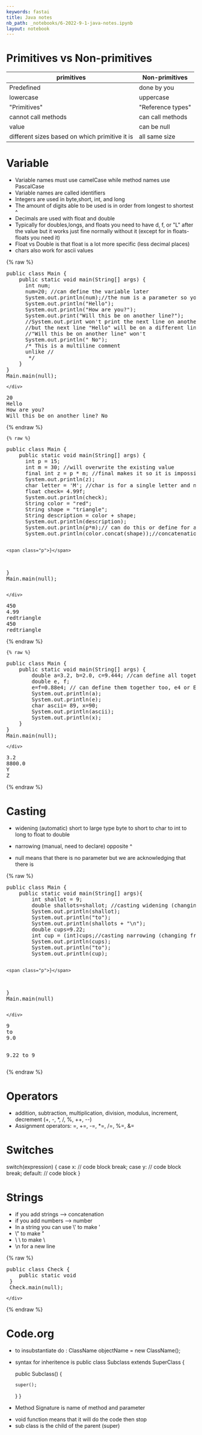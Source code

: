 ```yaml
---
keywords: fastai
title: Java notes
nb_path: _notebooks/6-2022-9-1-java-notes.ipynb
layout: notebook
---
```


<!--
#################################################
### THIS FILE WAS AUTOGENERATED! DO NOT EDIT! ###
#################################################
# file to edit: _notebooks/6-2022-9-1-java-notes.ipynb
-->

<div class="container" id="notebook-container">
        
<div class="cell border-box-sizing text_cell rendered"><div class="inner_cell">
<div class="text_cell_render border-box-sizing rendered_html">
<h1 id="Primitives-vs-Non-primitives">Primitives vs Non-primitives<a class="anchor-link" href="#Primitives-vs-Non-primitives"> </a></h1><table>
<thead><tr>
<th>primitives</th>
<th>Non-primitives</th>
</tr>
</thead>
<tbody>
<tr>
<td>Predefined</td>
<td>done by you</td>
</tr>
<tr>
<td>lowercase</td>
<td>uppercase</td>
</tr>
<tr>
<td>"Primitives"</td>
<td>"Reference types"</td>
</tr>
<tr>
<td>cannot call methods</td>
<td>can call methods</td>
</tr>
<tr>
<td>value</td>
<td>can be null</td>
</tr>
<tr>
<td>different sizes based on which primitive it is</td>
<td>all same size</td>
</tr>
</tbody>
</table>

</div>
</div>
</div>
<div class="cell border-box-sizing text_cell rendered"><div class="inner_cell">
<div class="text_cell_render border-box-sizing rendered_html">
<h1 id="Variable">Variable<a class="anchor-link" href="#Variable"> </a></h1><ul>
<li>Variable names must use camelCase while method names use PascalCase</li>
<li>Variable names are called identifiers</li>
<li>Integers are used in byte,short, int, and long </li>
<li>The amount of digits able to be used is in order from longest to shortest ^</li>
<li>Decimals are used with float and double</li>
<li>Typically for doubles,longs, and floats you need to have d, f, or "L" after the value but it works just fine normally without it (except for in floats- floats you need it)</li>
<li>Float vs Double is that float is a lot more specific (less decimal places)</li>
<li>chars also work for ascii values</li>
</ul>

</div>
</div>
</div>
    {% raw %}
    
<div class="cell border-box-sizing code_cell rendered">
<div class="input">

<div class="inner_cell">
    <div class="input_area">
<div class=" highlight hl-java"><pre><span></span><span class="kd">public</span> <span class="kd">class</span> <span class="nc">Main</span> <span class="p">{</span>
    <span class="kd">public</span> <span class="kd">static</span> <span class="kt">void</span> <span class="nf">main</span><span class="p">(</span><span class="n">String</span><span class="o">[]</span> <span class="n">args</span><span class="p">)</span> <span class="p">{</span>
      <span class="kt">int</span> <span class="n">num</span><span class="p">;</span> 
      <span class="n">num</span><span class="o">=</span><span class="mi">20</span><span class="p">;</span> <span class="c1">//can define the variable later</span>
      <span class="n">System</span><span class="p">.</span><span class="na">out</span><span class="p">.</span><span class="na">println</span><span class="p">(</span><span class="n">num</span><span class="p">);</span><span class="c1">//the num is a parameter so you don&#39;t need null (though if you do use null, nothing will show)</span>
      <span class="n">System</span><span class="p">.</span><span class="na">out</span><span class="p">.</span><span class="na">println</span><span class="p">(</span><span class="s">&quot;Hello&quot;</span><span class="p">);</span>
      <span class="n">System</span><span class="p">.</span><span class="na">out</span><span class="p">.</span><span class="na">println</span><span class="p">(</span><span class="s">&quot;How are you?&quot;</span><span class="p">);</span>
      <span class="n">System</span><span class="p">.</span><span class="na">out</span><span class="p">.</span><span class="na">print</span><span class="p">(</span><span class="s">&quot;Will this be on another line?&quot;</span><span class="p">);</span>
      <span class="c1">//System.out.print won&#39;t print the next line on another line unlike System.out.println()</span>
      <span class="c1">//but the next line &quot;Hello&quot; will be on a different line than &quot;How are you&quot; but </span>
      <span class="c1">//&quot;Will this be on another line&quot; won&#39;t</span>
      <span class="n">System</span><span class="p">.</span><span class="na">out</span><span class="p">.</span><span class="na">println</span><span class="p">(</span><span class="s">&quot; No&quot;</span><span class="p">);</span>
      <span class="cm">/* This is a multiline comment </span>
<span class="cm">      unlike //</span>
<span class="cm">       */</span>
    <span class="p">}</span>
<span class="p">}</span>
<span class="n">Main</span><span class="p">.</span><span class="na">main</span><span class="p">(</span><span class="kc">null</span><span class="p">);</span>
</pre></div>

    </div>
</div>
</div>

<div class="output_wrapper">
<div class="output">

<div class="output_area">

<div class="output_subarea output_stream output_stdout output_text">
<pre>20
Hello
How are you?
Will this be on another line? No
</pre>
</div>
</div>

</div>
</div>

</div>
    {% endraw %}

    {% raw %}
    
<div class="cell border-box-sizing code_cell rendered">
<div class="input">

<div class="inner_cell">
    <div class="input_area">
<div class=" highlight hl-java"><pre><span></span><span class="kd">public</span> <span class="kd">class</span> <span class="nc">Main</span> <span class="p">{</span>
    <span class="kd">public</span> <span class="kd">static</span> <span class="kt">void</span> <span class="nf">main</span><span class="p">(</span><span class="n">String</span><span class="o">[]</span> <span class="n">args</span><span class="p">)</span> <span class="p">{</span>
      <span class="kt">int</span> <span class="n">p</span> <span class="o">=</span> <span class="mi">15</span><span class="p">;</span>
      <span class="kt">int</span> <span class="n">m</span> <span class="o">=</span> <span class="mi">30</span><span class="p">;</span> <span class="c1">//will overwrite the existing value</span>
      <span class="kd">final</span> <span class="kt">int</span> <span class="n">z</span> <span class="o">=</span> <span class="n">p</span> <span class="o">*</span> <span class="n">m</span><span class="p">;</span> <span class="c1">//final makes it so it is impossible to overwrite</span>
      <span class="n">System</span><span class="p">.</span><span class="na">out</span><span class="p">.</span><span class="na">println</span><span class="p">(</span><span class="n">z</span><span class="p">);</span>
      <span class="kt">char</span> <span class="n">letter</span> <span class="o">=</span> <span class="sc">&#39;M&#39;</span><span class="p">;</span> <span class="c1">//char is for a single letter and needs to be in single quotes</span>
      <span class="kt">float</span> <span class="n">check</span><span class="o">=</span> <span class="mf">4.99f</span><span class="p">;</span> 
      <span class="n">System</span><span class="p">.</span><span class="na">out</span><span class="p">.</span><span class="na">println</span><span class="p">(</span><span class="n">check</span><span class="p">);</span>
      <span class="n">String</span> <span class="n">color</span> <span class="o">=</span> <span class="s">&quot;red&quot;</span><span class="p">;</span>  
      <span class="n">String</span> <span class="n">shape</span> <span class="o">=</span> <span class="s">&quot;triangle&quot;</span><span class="p">;</span> 
      <span class="n">String</span> <span class="n">description</span> <span class="o">=</span> <span class="n">color</span> <span class="o">+</span> <span class="n">shape</span><span class="p">;</span>
      <span class="n">System</span><span class="p">.</span><span class="na">out</span><span class="p">.</span><span class="na">println</span><span class="p">(</span><span class="n">description</span><span class="p">);</span>
      <span class="n">System</span><span class="p">.</span><span class="na">out</span><span class="p">.</span><span class="na">println</span><span class="p">(</span><span class="n">p</span><span class="o">*</span><span class="n">m</span><span class="p">);</span><span class="c1">// can do this or define for another value ex z</span>
      <span class="n">System</span><span class="p">.</span><span class="na">out</span><span class="p">.</span><span class="na">println</span><span class="p">(</span><span class="n">color</span><span class="p">.</span><span class="na">concat</span><span class="p">(</span><span class="n">shape</span><span class="p">));</span><span class="c1">//concatenation</span>

    <span class="p">}</span>
<span class="p">}</span>
<span class="n">Main</span><span class="p">.</span><span class="na">main</span><span class="p">(</span><span class="kc">null</span><span class="p">);</span>
</pre></div>

    </div>
</div>
</div>

<div class="output_wrapper">
<div class="output">

<div class="output_area">

<div class="output_subarea output_stream output_stdout output_text">
<pre>450
4.99
redtriangle
450
redtriangle
</pre>
</div>
</div>

</div>
</div>

</div>
    {% endraw %}

    {% raw %}
    
<div class="cell border-box-sizing code_cell rendered">
<div class="input">

<div class="inner_cell">
    <div class="input_area">
<div class=" highlight hl-java"><pre><span></span><span class="kd">public</span> <span class="kd">class</span> <span class="nc">Main</span> <span class="p">{</span>
    <span class="kd">public</span> <span class="kd">static</span> <span class="kt">void</span> <span class="nf">main</span><span class="p">(</span><span class="n">String</span><span class="o">[]</span> <span class="n">args</span><span class="p">)</span> <span class="p">{</span>
        <span class="kt">double</span> <span class="n">a</span><span class="o">=</span><span class="mf">3.2</span><span class="p">,</span> <span class="n">b</span><span class="o">=</span><span class="mf">2.0</span><span class="p">,</span> <span class="n">c</span><span class="o">=</span><span class="mf">9.444</span><span class="p">;</span> <span class="c1">//can define all together too</span>
        <span class="kt">double</span> <span class="n">e</span><span class="p">,</span> <span class="n">f</span><span class="p">;</span> 
        <span class="n">e</span><span class="o">=</span><span class="n">f</span><span class="o">=</span><span class="mf">0.88e4</span><span class="p">;</span> <span class="c1">// can define them together too, e4 or E4 means .88 x 10^4</span>
        <span class="n">System</span><span class="p">.</span><span class="na">out</span><span class="p">.</span><span class="na">println</span><span class="p">(</span><span class="n">a</span><span class="p">);</span>
        <span class="n">System</span><span class="p">.</span><span class="na">out</span><span class="p">.</span><span class="na">println</span><span class="p">(</span><span class="n">e</span><span class="p">);</span>
        <span class="kt">char</span> <span class="n">ascii</span><span class="o">=</span> <span class="mi">89</span><span class="p">,</span> <span class="n">x</span><span class="o">=</span><span class="mi">90</span><span class="p">;</span> 
        <span class="n">System</span><span class="p">.</span><span class="na">out</span><span class="p">.</span><span class="na">println</span><span class="p">(</span><span class="n">ascii</span><span class="p">);</span>
        <span class="n">System</span><span class="p">.</span><span class="na">out</span><span class="p">.</span><span class="na">println</span><span class="p">(</span><span class="n">x</span><span class="p">);</span>
    <span class="p">}</span>
<span class="p">}</span>
<span class="n">Main</span><span class="p">.</span><span class="na">main</span><span class="p">(</span><span class="kc">null</span><span class="p">);</span>
</pre></div>

    </div>
</div>
</div>

<div class="output_wrapper">
<div class="output">

<div class="output_area">

<div class="output_subarea output_stream output_stdout output_text">
<pre>3.2
8800.0
Y
Z
</pre>
</div>
</div>

</div>
</div>

</div>
    {% endraw %}

<div class="cell border-box-sizing text_cell rendered"><div class="inner_cell">
<div class="text_cell_render border-box-sizing rendered_html">
<h1 id="Casting">Casting<a class="anchor-link" href="#Casting"> </a></h1><ul>
<li>widening (automatic) short to large type byte to short to char to int to long to float to double </li>
<li><p>narrowing (manual, need to declare) opposite ^</p>
</li>
<li><p>null means that there is no parameter but we are acknowledging that there is</p>
</li>
</ul>

</div>
</div>
</div>
    {% raw %}
    
<div class="cell border-box-sizing code_cell rendered">
<div class="input">

<div class="inner_cell">
    <div class="input_area">
<div class=" highlight hl-java"><pre><span></span><span class="kd">public</span> <span class="kd">class</span> <span class="nc">Main</span> <span class="p">{</span>
    <span class="kd">public</span> <span class="kd">static</span> <span class="kt">void</span> <span class="nf">main</span><span class="p">(</span><span class="n">String</span><span class="o">[]</span> <span class="n">args</span><span class="p">){</span>
        <span class="kt">int</span> <span class="n">shallot</span> <span class="o">=</span> <span class="mi">9</span><span class="p">;</span>
        <span class="kt">double</span> <span class="n">shallots</span><span class="o">=</span><span class="n">shallot</span><span class="p">;</span> <span class="c1">//casting widening (changing from 9 --&gt; 9.0)</span>
        <span class="n">System</span><span class="p">.</span><span class="na">out</span><span class="p">.</span><span class="na">println</span><span class="p">(</span><span class="n">shallot</span><span class="p">);</span>
        <span class="n">System</span><span class="p">.</span><span class="na">out</span><span class="p">.</span><span class="na">println</span><span class="p">(</span><span class="s">&quot;to&quot;</span><span class="p">);</span>
        <span class="n">System</span><span class="p">.</span><span class="na">out</span><span class="p">.</span><span class="na">println</span><span class="p">(</span><span class="n">shallots</span> <span class="o">+</span> <span class="s">&quot;\n&quot;</span><span class="p">);</span>
        <span class="kt">double</span> <span class="n">cups</span><span class="o">=</span><span class="mf">9.22</span><span class="p">;</span>
        <span class="kt">int</span> <span class="n">cup</span> <span class="o">=</span> <span class="p">(</span><span class="kt">int</span><span class="p">)</span><span class="n">cups</span><span class="p">;</span><span class="c1">//casting narrowing (changing from 9.22--&gt; 9)</span>
        <span class="n">System</span><span class="p">.</span><span class="na">out</span><span class="p">.</span><span class="na">println</span><span class="p">(</span><span class="n">cups</span><span class="p">);</span>
        <span class="n">System</span><span class="p">.</span><span class="na">out</span><span class="p">.</span><span class="na">println</span><span class="p">(</span><span class="s">&quot;to&quot;</span><span class="p">);</span>
        <span class="n">System</span><span class="p">.</span><span class="na">out</span><span class="p">.</span><span class="na">println</span><span class="p">(</span><span class="n">cup</span><span class="p">);</span>
        

    <span class="p">}</span>
<span class="p">}</span>
<span class="n">Main</span><span class="p">.</span><span class="na">main</span><span class="p">(</span><span class="kc">null</span><span class="p">)</span>
</pre></div>

    </div>
</div>
</div>

<div class="output_wrapper">
<div class="output">

<div class="output_area">

<div class="output_subarea output_stream output_stdout output_text">
<pre>9
to
9.0

9.22
to
9
</pre>
</div>
</div>

</div>
</div>

</div>
    {% endraw %}

<div class="cell border-box-sizing text_cell rendered"><div class="inner_cell">
<div class="text_cell_render border-box-sizing rendered_html">
<h1 id="Operators">Operators<a class="anchor-link" href="#Operators"> </a></h1><ul>
<li>addition, subtraction, multiplication, division, modulus, increment, decrement (+, -, *, /, %, ++, --)</li>
<li>Assignment operators: =, +=, -=, *=, /=, %=, &amp;=</li>
</ul>

</div>
</div>
</div>
<div class="cell border-box-sizing text_cell rendered"><div class="inner_cell">
<div class="text_cell_render border-box-sizing rendered_html">
<h1 id="Switches">Switches<a class="anchor-link" href="#Switches"> </a></h1><p>switch(expression) {
  case x:
    // code block
    break;
  case y:
    // code block
    break;
  default:
    // code block
}</p>

</div>
</div>
</div>
<div class="cell border-box-sizing text_cell rendered"><div class="inner_cell">
<div class="text_cell_render border-box-sizing rendered_html">
<h1 id="Strings">Strings<a class="anchor-link" href="#Strings"> </a></h1><ul>
<li>if you add strings --&gt; concatenation</li>
<li>if you add numbers --&gt; number </li>
<li>In a string you can use \' to make '</li>
<li>\" to make "</li>
<li>\ \ to make \</li>
<li>\n for a new line</li>
</ul>

</div>
</div>
</div>
    {% raw %}
    
<div class="cell border-box-sizing code_cell rendered">
<div class="input">

<div class="inner_cell">
    <div class="input_area">
<div class=" highlight hl-java"><pre><span></span><span class="kd">public</span> <span class="kd">class</span> <span class="nc">Check</span> <span class="p">{</span>
    <span class="kd">public</span> <span class="kd">static</span> <span class="kt">void</span> 
 <span class="p">}</span>
 <span class="n">Check</span><span class="p">.</span><span class="na">main</span><span class="p">(</span><span class="kc">null</span><span class="p">);</span>
</pre></div>

    </div>
</div>
</div>

</div>
    {% endraw %}

<div class="cell border-box-sizing text_cell rendered"><div class="inner_cell">
<div class="text_cell_render border-box-sizing rendered_html">
<h1 id="Code.org">Code.org<a class="anchor-link" href="#Code.org"> </a></h1><ul>
<li>to insubstantiate do : ClassName objectName = new ClassName();</li>
<li><p>syntax for inheritence is 
public class Subclass extends SuperClass {</p>
<p>public Subclass() {</p>

<pre><code>super();
</code></pre>
<p>}
}</p>
</li>
<li><p>Method Signature is name of method and parameter</p>
</li>
<li>void function means that it will do the code then stop </li>
<li>sub class is the child of the parent (super)</li>
</ul>

</div>
</div>
</div>
</div>
 

